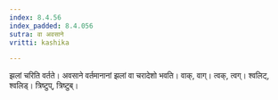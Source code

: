 ```yaml
---
index: 8.4.56
index_padded: 8.4.056
sutra: वा अवसाने
vritti: kashika

---
```

झलां चरिति वर्तते। अवसाने वर्तमानानां झलां वा चरादेशो भवति। वाक्, वाग्। त्वक्, त्वग्। श्वलिट्, श्वलिड्। त्रिष्टुप्, त्रिष्टुब्।